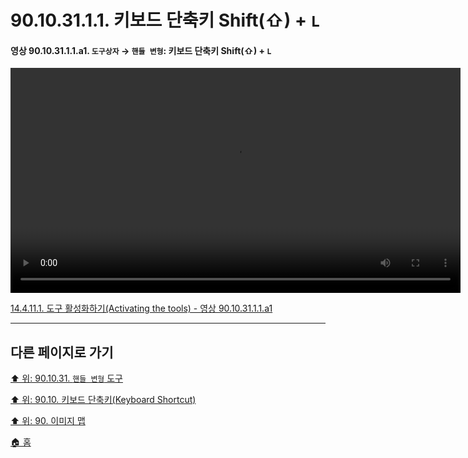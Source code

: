 # 90.10.31.1.1. 키보드 단축키 Shift(⇧) + `L`

<a id="90-10-31-01-01-a1"></a>

#### 영상 90.10.31.1.1.a1. `도구상자` → `핸들 변형`: 키보드 단축키 Shift(⇧) + `L`
<video controls="controls" width="720" src="https://github.com/wonder13662/gimp/assets/15767104/5015d442-10fd-48bc-b93f-b89f2b46de7e"></video>

[14.4.11.1. 도구 활성화하기(Activating the tools) - 영상 90.10.31.1.1.a1](./14-04-11-01-activating_the_tool.md#90-10-31-01-01-a1)

***

## 다른 페이지로 가기

[⬆️ 위: 90.10.31. `핸들 변형` 도구](./90-10-31-00-handle_transform.md)

[⬆️ 위: 90.10. 키보드 단축키(Keyboard Shortcut)](./90-10-00-keyboard_shortcut.md)

[⬆️ 위: 90. 이미지 맵](./90-00-image-map.md)

[🏠 홈](./00-home.md)